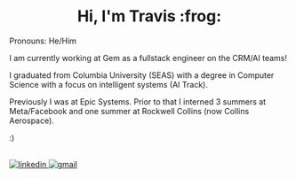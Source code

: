 <h1 align="center">Hi, I'm Travis :frog:</h1>

Pronouns: He/Him

I am currently working at Gem as a fullstack engineer on the CRM/AI teams!

I graduated from Columbia University (SEAS) with a degree in Computer Science with a focus on intelligent systems (AI Track).

Previously I was at Epic Systems. Prior to that I interned 3 summers at Meta/Facebook and one summer at Rockwell Collins (now Collins Aerospace). 

:)

<br>
<span>
  <a href="https://www.linkedin.com/in/travis-gibbs-450059195/" target="blank" ><img alt="linkedin" src="https://img.shields.io/badge/LinkedIn-0077B5?style=for-the-badge&logo=linkedin&logoColor=white" /> </a>
   <a href="mailto:travisgibbs.2019@gmail.com" target="blank" ><img alt="gmail" src="https://img.shields.io/badge/Gmail-D14836?style=for-the-badge&logo=gmail&logoColor=white" /> </a>
</span>
<br>
